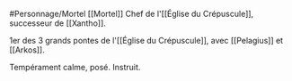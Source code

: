 #Personnage/Mortel [[Mortel]]
Chef de l'[[Église du Crépuscule]], successeur de [[Xantho]].

1er des 3 grands pontes de l'[[Église du Crépuscule]], avec [[Pelagius]] et [[Arkos]].

Tempérament calme, posé. Instruit.